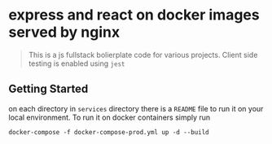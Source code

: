 # express and react on docker images served by nginx
> This is a js fullstack bolierplate code for various projects.
> Client side testing is enabled using `jest`

## Getting Started
on each directory in `services` directory there is a `README` file to run it on your local environment.
To run it on docker containers simply run

`docker-compose -f docker-compose-prod.yml up -d --build`

